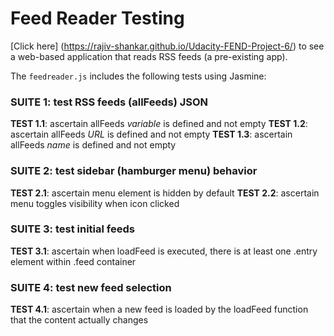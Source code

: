 # Feed Reader Testing

[Click here] (https://rajiv-shankar.github.io/Udacity-FEND-Project-6/) to see a web-based application that reads RSS feeds (a pre-existing app).

The `feedreader.js` includes the following tests using Jasmine:

### SUITE 1: test RSS feeds (allFeeds) JSON
**TEST 1.1**:  ascertain allFeeds _variable_ is defined and not empty
**TEST 1.2**:  ascertain allFeeds _URL_ is defined and not empty
**TEST 1.3**:  ascertain allFeeds _name_ is defined and not empty


### SUITE 2: test sidebar (hamburger menu) behavior
**TEST 2.1**:  ascertain menu element is hidden by default
**TEST 2.2**:  ascertain menu toggles visibility when icon clicked


### SUITE 3: test initial feeds
**TEST 3.1**:  ascertain when loadFeed is executed, there is at least one .entry element within .feed container


### SUITE 4: test new feed selection
**TEST 4.1**:  ascertain when a new feed is loaded by the loadFeed function that the content actually changes

